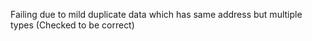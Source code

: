 Failing due to mild duplicate data which has same address but multiple types (Checked to be correct)
